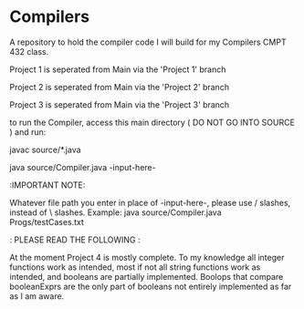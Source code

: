 # Compilers
A repository to hold the compiler code I will build for my Compilers CMPT 432 class.

Project 1 is seperated from Main via the 'Project 1' branch

Project 2 is seperated from Main via the 'Project 2' branch

Project 3 is seperated from Main via the 'Project 3' branch

to run the Compiler, access this main directory ( DO NOT GO INTO SOURCE ) and run:

javac source/*.java

java source/Compiler.java -input-here-

:IMPORTANT NOTE:

Whatever file path you enter in place of -input-here-, please use / slashes, instead of \ slashes.
Example:
java source/Compiler.java Progs/testCases.txt

: PLEASE READ THE FOLLOWING :

At the moment Project 4 is mostly complete. To my knowledge all integer functions work as intended, most if not all string functions work as intended, and booleans are partially implemented. Boolops that compare booleanExprs are the only part of booleans not entirely implemented as far as I am aware.